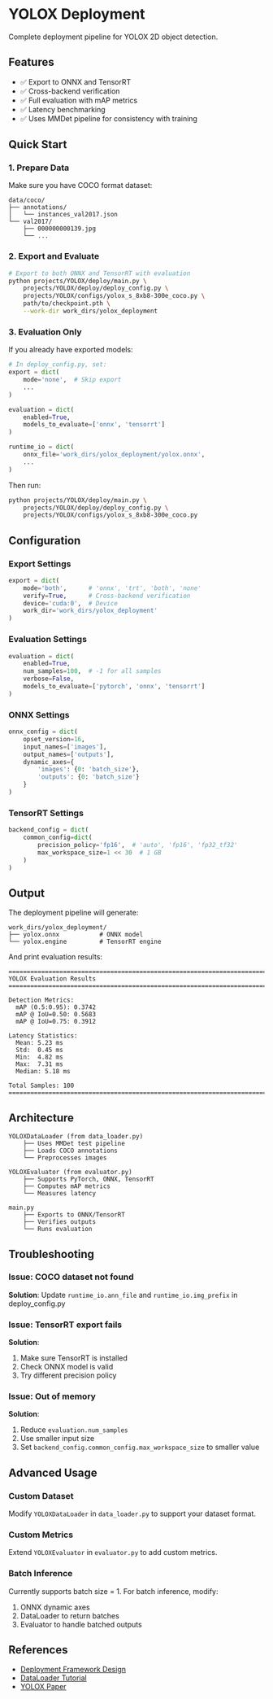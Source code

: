 # YOLOX Deployment

Complete deployment pipeline for YOLOX 2D object detection.

## Features

- ✅ Export to ONNX and TensorRT
- ✅ Cross-backend verification
- ✅ Full evaluation with mAP metrics
- ✅ Latency benchmarking
- ✅ Uses MMDet pipeline for consistency with training

## Quick Start

### 1. Prepare Data

Make sure you have COCO format dataset:
```
data/coco/
├── annotations/
│   └── instances_val2017.json
└── val2017/
    ├── 000000000139.jpg
    └── ...
```

### 2. Export and Evaluate

```bash
# Export to both ONNX and TensorRT with evaluation
python projects/YOLOX/deploy/main.py \
    projects/YOLOX/deploy/deploy_config.py \
    projects/YOLOX/configs/yolox_s_8xb8-300e_coco.py \
    path/to/checkpoint.pth \
    --work-dir work_dirs/yolox_deployment
```

### 3. Evaluation Only

If you already have exported models:

```python
# In deploy_config.py, set:
export = dict(
    mode='none',  # Skip export
    ...
)

evaluation = dict(
    enabled=True,
    models_to_evaluate=['onnx', 'tensorrt']
)

runtime_io = dict(
    onnx_file='work_dirs/yolox_deployment/yolox.onnx',
    ...
)
```

Then run:
```bash
python projects/YOLOX/deploy/main.py \
    projects/YOLOX/deploy/deploy_config.py \
    projects/YOLOX/configs/yolox_s_8xb8-300e_coco.py
```

## Configuration

### Export Settings

```python
export = dict(
    mode='both',      # 'onnx', 'trt', 'both', 'none'
    verify=True,      # Cross-backend verification
    device='cuda:0',  # Device
    work_dir='work_dirs/yolox_deployment'
)
```

### Evaluation Settings

```python
evaluation = dict(
    enabled=True,
    num_samples=100,  # -1 for all samples
    verbose=False,
    models_to_evaluate=['pytorch', 'onnx', 'tensorrt']
)
```

### ONNX Settings

```python
onnx_config = dict(
    opset_version=16,
    input_names=['images'],
    output_names=['outputs'],
    dynamic_axes={
        'images': {0: 'batch_size'},
        'outputs': {0: 'batch_size'}
    }
)
```

### TensorRT Settings

```python
backend_config = dict(
    common_config=dict(
        precision_policy='fp16',  # 'auto', 'fp16', 'fp32_tf32'
        max_workspace_size=1 << 30  # 1 GB
    )
)
```

## Output

The deployment pipeline will generate:

```
work_dirs/yolox_deployment/
├── yolox.onnx           # ONNX model
└── yolox.engine         # TensorRT engine
```

And print evaluation results:
```
================================================================================
YOLOX Evaluation Results
================================================================================

Detection Metrics:
  mAP (0.5:0.95): 0.3742
  mAP @ IoU=0.50: 0.5683
  mAP @ IoU=0.75: 0.3912

Latency Statistics:
  Mean: 5.23 ms
  Std:  0.45 ms
  Min:  4.82 ms
  Max:  7.31 ms
  Median: 5.18 ms

Total Samples: 100
================================================================================
```

## Architecture

```
YOLOXDataLoader (from data_loader.py)
    ├── Uses MMDet test pipeline
    ├── Loads COCO annotations
    └── Preprocesses images

YOLOXEvaluator (from evaluator.py)
    ├── Supports PyTorch, ONNX, TensorRT
    ├── Computes mAP metrics
    └── Measures latency

main.py
    ├── Exports to ONNX/TensorRT
    ├── Verifies outputs
    └── Runs evaluation
```

## Troubleshooting

### Issue: COCO dataset not found

**Solution**: Update `runtime_io.ann_file` and `runtime_io.img_prefix` in deploy_config.py

### Issue: TensorRT export fails

**Solution**:
1. Make sure TensorRT is installed
2. Check ONNX model is valid
3. Try different precision policy

### Issue: Out of memory

**Solution**:
1. Reduce `evaluation.num_samples`
2. Use smaller input size
3. Set `backend_config.common_config.max_workspace_size` to smaller value

## Advanced Usage

### Custom Dataset

Modify `YOLOXDataLoader` in `data_loader.py` to support your dataset format.

### Custom Metrics

Extend `YOLOXEvaluator` in `evaluator.py` to add custom metrics.

### Batch Inference

Currently supports batch size = 1. For batch inference, modify:
1. ONNX dynamic axes
2. DataLoader to return batches
3. Evaluator to handle batched outputs

## References

- [Deployment Framework Design](../../../docs/design/deploy_pipeline_design.md)
- [DataLoader Tutorial](../../../docs/tutorial/tutorial_deployment_dataloader.md)
- [YOLOX Paper](https://arxiv.org/abs/2107.08430)
